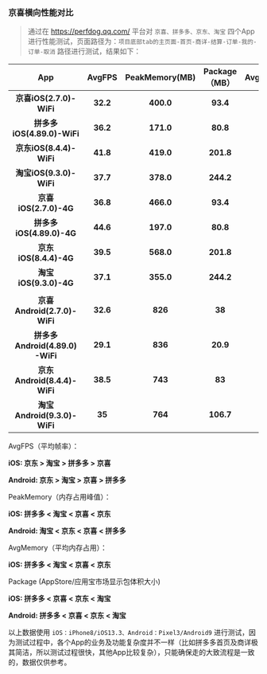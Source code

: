 ### 京喜横向性能对比



> 通过在 https://perfdog.qq.com/ 平台对 `京喜、拼多多、京东、淘宝` 四个App进行性能测试，页面路径为：`项目底部tab的主页面-首页-商详-结算-订单-我的-订单-取消` 路径进行测试，结果如下：



|              App               |  AvgFPS  | PeakMemory(MB) | Package（MB） | AvgMemory(MB) |
| :----------------------------: | :------: | :------------: | :-----------: | :-----------: |
|    **京喜iOS(2.7.0)-WiFi**     | **32.2** |   **400.0**    |   **93.4**    |   **330.8**   |
|   **拼多多iOS(4.89.0)-WiFi**   | **36.2** |   **171.0**    |   **80.8**    |   **136.5**   |
|    **京东iOS(8.4.4)-WiFi**     | **41.8** |   **419.0**    |   **201.8**   |   **315.2**   |
|    **淘宝iOS(9.3.0)-WiFi**     | **37.7** |   **378.0**    |   **244.2**   |   **277.5**   |
|     **京喜iOS(2.7.0)-4G**      | **36.8** |   **466.0**    |   **93.4**    |   **354.4**   |
|    **拼多多iOS(4.89.0)-4G**    | **44.6** |   **197.0**    |   **80.8**    |   **155.6**   |
|     **京东iOS(8.4.4)-4G**      | **39.5** |   **568.0**    |   **201.8**   |   **315.2**   |
|     **淘宝iOS(9.3.0)-4G**      | **37.1** |   **355.0**    |   **244.2**   |   **270.1**   |
|                                |          |                |               |               |
|  **京喜Android(2.7.0)-WiFi**   | **32.6** |    **826**     |    **38**     |       -       |
| **拼多多Android(4.89.0)-WiFi** | **29.1** |    **836**     |   **20.9**    |       -       |
|  **京东Android(8.4.4)-WiFi**   | **38.5** |    **743**     |    **83**     |       -       |
|  **淘宝Android(9.3.0)-WiFi**   |  **35**  |    **764**     |   **106.7**   |       -       |



AvgFPS（平均帧率）：

**iOS:  		  京东 > 淘宝 > 拼多多 > 京喜**

**Android:   京东 > 淘宝 > 京喜 > 拼多多**



PeakMemory（内存占用峰值）：

**iOS:  		  拼多多 < 淘宝 < 京喜 < 京东**

**Android:   淘宝 < 京东 < 京喜 < 拼多多**



AvgMemory（平均内存占用）：

**iOS:  		拼多多 < 淘宝 < 京喜 < 京东**



Package (AppStore/应用宝市场显示包体积大小)

**iOS:  		  拼多多 < 京喜 < 京东 < 淘宝**

**Android:   拼多多 < 京喜 < 京东 < 淘宝**



以上数据使用 `iOS：iPhone8/iOS13.3、Android：Pixel3/Android9` 进行测试，因为测试过程中，各个App的业务及功能复杂度并不一样（比如拼多多首页及商详极其简洁，所以测试过程很快，其他App比较复杂），只能确保走的大致流程是一致的，数据仅供参考。

